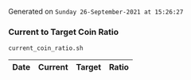 Generated on `Sunday 26-September-2021 at 15:26:27`

### Current to Target Coin Ratio
`current_coin_ratio.sh`

Date|Current|Target|Ratio
---|---|---|---
